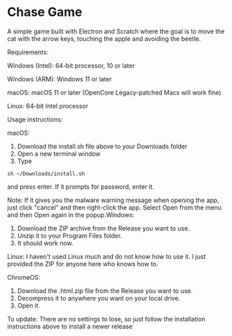 # Chase Game
A simple game built with Electron and Scratch where the goal is to move the cat with the arrow keys, touching the apple and avoiding the beetle.

Requirements:

Windows (Intel): 64-bit processor, 10 or later

Windows (ARM): Windows 11 or later

macOS: macOS 11 or later (OpenCore Legacy-patched Macs will work fine)

Linux: 64-bit Intel processor

Usage instructions:

macOS:
1. Download the install.sh file above to your Downloads folder
2. Open a new terminal window
3. Type
```
sh ~/Downloads/install.sh
```
and press enter. If it prompts for password, enter it.

Note: If it gives you the malware warning message when opening the app, just click "cancel" and then right-click the app. Select Open from the menu and then Open again in the popup.Windows:
1. Download the ZIP archive from the Release you want to use.
2. Unzip it to your Program Files folder.
3. It should work now.

Linux: I haven't used Linux much and do not know how to use it. I just provided the ZIP for anyone here who knows how to.

ChromeOS:
1. Download the .html.zip file from the Release you want to use.
2. Decompress it to anywhere you want on your local drive.
3. Open it.

To update: There are no settings to lose, so just follow the installation instructions above to install a newer release
